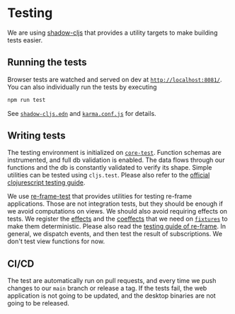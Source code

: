 # Testing

We are using [shadow-cljs](https://shadow-cljs.github.io/docs/UsersGuide.html#_testing)
that provides a utility targets to make building tests easier.

## Running the tests

Browser tests are watched and served on dev at [`http://localhost:8081/`](http://localhost:8081/).
You can also individually run the tests by executing

```bash
npm run test
```

See [`shadow-cljs.edn`](../shadow-cljs.edn) and [`karma.conf.js`](../karma.conf.js)
for details.

## Writing tests

The testing environment is initialized on [`core-test`](core_test.cljs).
Function schemas are instrumented, and full db validation is enabled. The data
flows through our functions and the db is constantly validated to verify its
shape. Simple utilities can be tested using `cljs.test`. Please also refer to
the [official clojurescript testing guide](https://clojurescript.org/tools/testing).

We use [re-frame-test](https://github.com/day8/re-frame-test) that provides
utilities for testing re-frame applications. Those are not integration tests,
but they should be enough if we avoid computations on views. We should also
avoid requiring effects on tests. We register the [effects](https://day8.github.io/re-frame/Effects/)
and the [coeffects](https://day8.github.io/re-frame/Coeffects/)
that we need on [`fixtures`](fixtures.cljs) to make them deterministic. Please
also read the [testing guide of re-frame](https://github.com/day8/re-frame/blob/master/docs/Testing.md).
In general, we dispatch events, and then test the result of subscriptions.
We don't test view functions for now.

## CI/CD

The test are automatically run on pull requests, and every time we push changes
to our `main` branch or release a tag. If the tests fail, the web application is
not going to be updated, and the desktop binaries are not going to be released.
